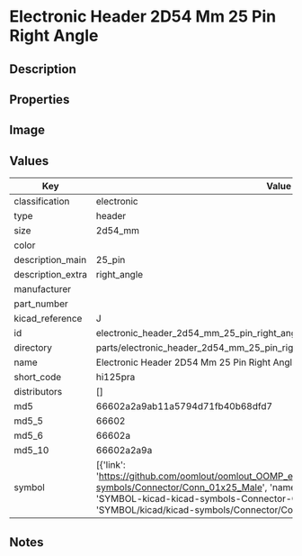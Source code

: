 # Electronic Header 2D54 Mm 25 Pin Right Angle

## Description

## Properties


## Image


## Values

| Key | Value |
| --- | --- |
| classification | electronic |
| type | header |
| size | 2d54_mm |
| color |  |
| description_main | 25_pin |
| description_extra | right_angle |
| manufacturer |  |
| part_number |  |
| kicad_reference | J |
| id | electronic_header_2d54_mm_25_pin_right_angle |
| directory | parts/electronic_header_2d54_mm_25_pin_right_angle |
| name | Electronic Header 2D54 Mm 25 Pin Right Angle |
| short_code | hi125pra |
| distributors | [] |
| md5 | 66602a2a9ab11a5794d71fb40b68dfd7 |
| md5_5 | 66602 |
| md5_6 | 66602a |
| md5_10 | 66602a2a9a |
| symbol | [{'link': 'https://github.com/oomlout/oomlout_OOMP_eda_V2/tree/main/SYMBOL/kicad/kicad-symbols/Connector/Conn_01x25_Male', 'name': 'Connector : Conn_01x25_Male', 'id': 'SYMBOL-kicad-kicad-symbols-Connector-Conn_01x25_Male', 'directory': 'SYMBOL/kicad/kicad-symbols/Connector/Conn_01x25_Male/'}] |

## Notes

